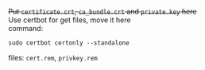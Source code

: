 ~~Put `certificate.crt`, `ca_bundle.crt` and `private.key` here~~  
Use certbot for get files, move it here  
command: 
```
sudo certbot certonly --standalone
```
files: `cert.rem`, `privkey.rem`

